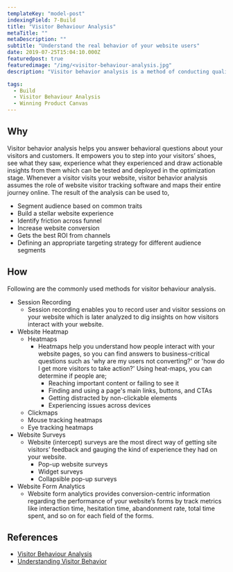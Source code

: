 ```yaml
---
templateKey: "model-post"
indexingField: 7-Build
title: "Visitor Behaviour Analysis"
metaTitle: ""
metaDescription: ""
subtitle: "Understand the real behavior of your website users"
date: 2019-07-25T15:04:10.000Z
featuredpost: true
featuredimage: "/img/<visitor-behaviour-analysis.jpg"
description: "Visitor behavior analysis is a method of conducting qualitative research on visitors’ website behavior. Visitor behavior analysis involves employing multiple qualitative tools that help you track your website’s performance, understand website visitors’ on-site behavior, identify experience breakages, connect with individual visitors for feedback and suggestions, and then utilize all the insights to optimize the site-wide experience."

tags:
  - Build
  - Visitor Behaviour Analysis
  - Winning Product Canvas
---
```



## Why
Visitor behavior analysis helps you answer behavioral questions about your visitors and customers. It empowers you to step into your visitors’ shoes, see what they saw, experience what they experienced and draw actionable insights from them which can be tested and deployed in the optimization stage. Whenever a visitor visits your website, visitor behavior analysis assumes the role of website visitor tracking software and maps their entire journey online. The result of the analysis can be used to,

- Segment audience based on common traits
- Build a stellar website experience
- Identify friction across funnel
- Increase website conversion
- Gets the best ROI from channels
- Defining an appropriate targeting strategy for different audience segments

## How

Following are the commonly used methods for visitor behaviour analysis.

- Session Recording
  - Session recording enables you to record user and visitor sessions on your website which is later analyzed to dig insights on how visitors interact with your website.
- Website Heatmap
  - Heatmaps
    - Heatmaps help you understand how people interact with your website pages, so you can find answers to business-critical questions such as 'why are my users not converting?' or 'how do I get more visitors to take action?' Using heat-maps, you can determine if people are;
      - Reaching important content or failing to see it
      - Finding and using a page's main links, buttons, and CTAs
      - Getting distracted by non-clickable elements
      - Experiencing issues across devices
  - Clickmaps
  - Mouse tracking heatmaps
  - Eye tracking heatmaps
- Website Surveys
  - Website (intercept) surveys are the most direct way of getting site visitors’ feedback and gauging the kind of experience they had on your website.
    - Pop-up website surveys
    - Widget surveys
    - Collapsible pop-up surveys
- Website Form Analytics
  - Website form analytics provides conversion-centric information regarding the performance of your website’s forms by track metrics like interaction time, hesitation time, abandonment rate, total time spent, and so on for each field of the forms.

## References

- [Visitor Behaviour Analysis](https://vwo.com/visitor-behavior-analysis/)
- [Understanding Visitor Behavior](https://www.practicalecommerce.com/Web-Analytics-Understanding-Visitor-Behavior)
